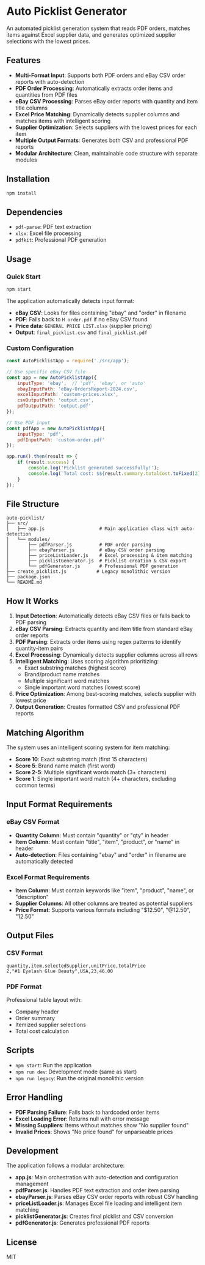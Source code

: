 # Auto Picklist Generator

An automated picklist generation system that reads PDF orders, matches items against Excel supplier data, and generates optimized supplier selections with the lowest prices.

## Features

- **Multi-Format Input**: Supports both PDF orders and eBay CSV order reports with auto-detection
- **PDF Order Processing**: Automatically extracts order items and quantities from PDF files
- **eBay CSV Processing**: Parses eBay order reports with quantity and item title columns
- **Excel Price Matching**: Dynamically detects supplier columns and matches items with intelligent scoring
- **Supplier Optimization**: Selects suppliers with the lowest prices for each item
- **Multiple Output Formats**: Generates both CSV and professional PDF reports
- **Modular Architecture**: Clean, maintainable code structure with separate modules

## Installation

```bash
npm install
```

## Dependencies

- `pdf-parse`: PDF text extraction
- `xlsx`: Excel file processing
- `pdfkit`: Professional PDF generation

## Usage

### Quick Start

```bash
npm start
```

The application automatically detects input format:
- **eBay CSV**: Looks for files containing "ebay" and "order" in filename
- **PDF**: Falls back to `H order.pdf` if no eBay CSV found
- **Price data**: `GENERAL PRICE LIST.xlsx` (supplier pricing)
- **Output**: `final_picklist.csv` and `final_picklist.pdf`

### Custom Configuration

```javascript
const AutoPicklistApp = require('./src/app');

// Use specific eBay CSV file
const app = new AutoPicklistApp({
    inputType: 'ebay',  // 'pdf', 'ebay', or 'auto'
    ebayInputPath: 'eBay-OrdersReport-2024.csv',
    excelInputPath: 'custom-prices.xlsx',
    csvOutputPath: 'output.csv',
    pdfOutputPath: 'output.pdf'
});

// Use PDF input
const pdfApp = new AutoPicklistApp({
    inputType: 'pdf',
    pdfInputPath: 'custom-order.pdf'
});

app.run().then(result => {
    if (result.success) {
        console.log('Picklist generated successfully!');
        console.log(`Total cost: $${result.summary.totalCost.toFixed(2)}`);
    }
});
```

## File Structure

```
auto-picklist/
├── src/
│   ├── app.js                    # Main application class with auto-detection
│   └── modules/
│       ├── pdfParser.js          # PDF order parsing
│       ├── ebayParser.js         # eBay CSV order parsing
│       ├── priceListLoader.js    # Excel processing & item matching
│       ├── picklistGenerator.js  # Picklist creation & CSV export
│       └── pdfGenerator.js       # Professional PDF generation
├── create_picklist.js           # Legacy monolithic version
├── package.json
└── README.md
```

## How It Works

1. **Input Detection**: Automatically detects eBay CSV files or falls back to PDF parsing
2. **eBay CSV Parsing**: Extracts quantity and item title from standard eBay order reports
3. **PDF Parsing**: Extracts order items using regex patterns to identify quantity-item pairs
4. **Excel Processing**: Dynamically detects supplier columns across all rows
5. **Intelligent Matching**: Uses scoring algorithm prioritizing:
   - Exact substring matches (highest score)
   - Brand/product name matches
   - Multiple significant word matches
   - Single important word matches (lowest score)
6. **Price Optimization**: Among best-scoring matches, selects supplier with lowest price
7. **Output Generation**: Creates formatted CSV and professional PDF reports

## Matching Algorithm

The system uses an intelligent scoring system for item matching:

- **Score 10**: Exact substring match (first 15 characters)
- **Score 5**: Brand name match (first word)
- **Score 2-5**: Multiple significant words match (3+ characters)
- **Score 1**: Single important word match (4+ characters, excluding common terms)

## Input Format Requirements

### eBay CSV Format
- **Quantity Column**: Must contain "quantity" or "qty" in header
- **Item Column**: Must contain "title", "item", "product", or "name" in header
- **Auto-detection**: Files containing "ebay" and "order" in filename are automatically detected

### Excel Format Requirements
- **Item Column**: Must contain keywords like "item", "product", "name", or "description"
- **Supplier Columns**: All other columns are treated as potential suppliers
- **Price Format**: Supports various formats including "$12.50", "@12.50", "12.50"

## Output Files

### CSV Format
```
quantity,item,selectedSupplier,unitPrice,totalPrice
2,"#1 Eyelash Glue Beauty",USA,23,46.00
```

### PDF Format
Professional table layout with:
- Company header
- Order summary
- Itemized supplier selections
- Total cost calculation

## Scripts

- `npm start`: Run the application
- `npm run dev`: Development mode (same as start)
- `npm run legacy`: Run the original monolithic version

## Error Handling

- **PDF Parsing Failure**: Falls back to hardcoded order items
- **Excel Loading Error**: Returns null with error message
- **Missing Suppliers**: Items without matches show "No supplier found"
- **Invalid Prices**: Shows "No price found" for unparseable prices

## Development

The application follows a modular architecture:

- **app.js**: Main orchestration with auto-detection and configuration management
- **pdfParser.js**: Handles PDF text extraction and order item parsing
- **ebayParser.js**: Parses eBay CSV order reports with robust CSV handling
- **priceListLoader.js**: Manages Excel file loading and intelligent item matching
- **picklistGenerator.js**: Creates final picklist and CSV conversion
- **pdfGenerator.js**: Generates professional PDF reports

## License

MIT